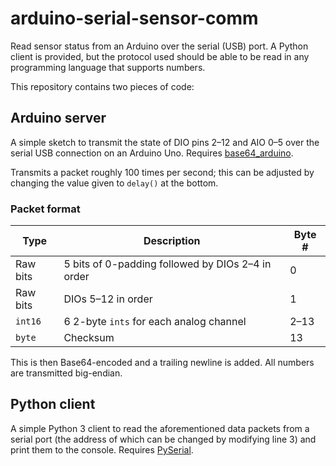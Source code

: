# arduino-serial-sensor-comm
Read sensor status from an Arduino over the serial (USB) port. A Python client is provided, but the protocol used should be able to be read in any programming language that supports numbers.

This repository contains two pieces of code: 

## Arduino server

A simple sketch to transmit the state of DIO pins 2–12 and AIO 0–5 over the serial USB connection on an Arduino Uno.
Requires [base64_arduino](https://github.com/Densaugeo/base64_arduino).

Transmits a packet roughly 100 times per second; this can be adjusted by changing the value given to `delay()` at the bottom.

### Packet format

| Type     | Description                                        | Byte # |
| -------- | -------------------------------------------------- | ------ |
| Raw bits | 5 bits of 0-padding followed by DIOs 2–4 in order  | 0      |
| Raw bits | DIOs 5–12 in order                                 | 1      |
| `int16`  | 6 2-byte `ints` for each analog channel            | 2–13   |
| `byte`   | Checksum                                           | 13     |


This is then Base64-encoded and a trailing newline is added. All numbers are transmitted big-endian.

## Python client

A simple Python 3 client to read the aforementioned data packets from a serial port (the address of which can be changed by modifying line 3) and print them to the console. Requires [PySerial](https://pythonhosted.org/pyserial/).

